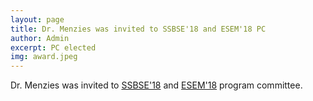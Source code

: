 ```yaml
---
layout: page
title: Dr. Menzies was invited to SSBSE'18 and ESEM'18 PC
author: Admin
excerpt: PC elected
img: award.jpeg
---
```

Dr. Menzies was invited to [SSBSE'18](http://ssbse18.irisa.fr/) and [ESEM'18](https://eseiw2018.wixsite.com/esem2018) program committee.
